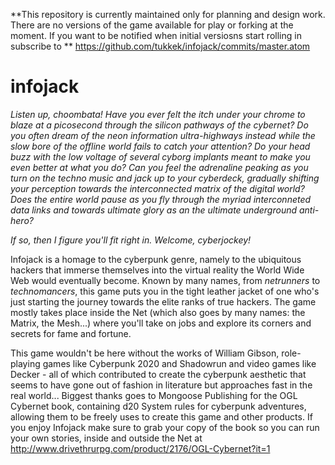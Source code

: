 **This repository is currently maintained only for planning and design work. There are no versions of the game available for play or forking at the moment. If you want to be notified when initial versiosns start rolling in subscribe to ** https://github.com/tukkek/infojack/commits/master.atom

# infojack

*Listen up, choombata! Have you ever felt the itch under your chrome to blaze at a picosecond through the silicon pathways of the cybernet? Do you often dream of the neon information ultra-highways instead while the slow bore of the offline world fails to catch your attention? Do your head buzz with the low voltage of several cyborg implants meant to make you even better at what you do? Can you feel the adrenaline peaking as you turn on the techno music and jack up to your cyberdeck, gradually shifting your perception towards the interconnected matrix of the digital world? Does the entire world pause as you fly through the myriad interconneted data links and towards ultimate glory as an the ultimate underground anti-hero?*

*If so, then I figure you'll fit right in. Welcome, cyberjockey!*

Infojack is a homage to the cyberpunk genre, namely to the ubiquitous hackers that immerse themselves into the virtual reality the World Wide Web would eventually become. Known by many names, from *netrunners* to *technomancers*, this game puts you in the tight leather jacket of one who's just starting the journey towards the elite ranks of true hackers. The game mostly takes place inside the Net (which also goes by many names: the Matrix, the Mesh...) where you'll take on jobs and explore its corners and secrets for fame and fortune.

This game wouldn't be here without the works of William Gibson, role-playing games like Cyberpunk 2020 and Shadowrun and video games like Decker - all of which contributed to create the cyberpunk aesthetic that seems to have gone out of fashion in literature but approaches fast in the real world... Biggest thanks goes to Mongoose Publishing for the OGL Cybernet book, containing d20 System rules for cyberpunk adventures, allowing them to be freely uses to create this game and other products. If you enjoy Infojack make sure to grab your copy of the book so you can run your own stories, inside and outside the Net at http://www.drivethrurpg.com/product/2176/OGL-Cybernet?it=1
